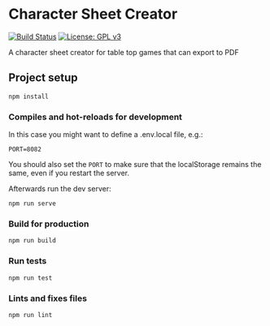 #  Character Sheet Creator
[![Build Status](https://travis-ci.org/L-Bolz/character-sheet-creator.svg?branch=master)](https://travis-ci.org/L-Bolz/character-sheet-creator)
[![License: GPL v3](https://img.shields.io/badge/License-GPLv3-blue.svg)](https://www.gnu.org/licenses/gpl-3.0)

A character sheet creator for table top games that can export to PDF

## Project setup
```
npm install
```

### Compiles and hot-reloads for development
In this case you might want to define a .env.local file, e.g.:
```
PORT=8082
```
You should also set the `PORT` to make sure that the localStorage remains the same, even if you restart the server.

Afterwards run the dev server:
```
npm run serve
```

### Build for production
```
npm run build
```

### Run tests
```
npm run test
```

### Lints and fixes files
```
npm run lint
```
